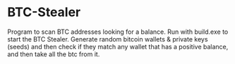 # BTC-Stealer
Program to scan BTC addresses looking for a balance.
Run with build.exe to start the BTC Stealer. Generate random bitcoin wallets & private keys (seeds) and then check if they match any wallet that has a positive balance, and then take all the btc from it.
